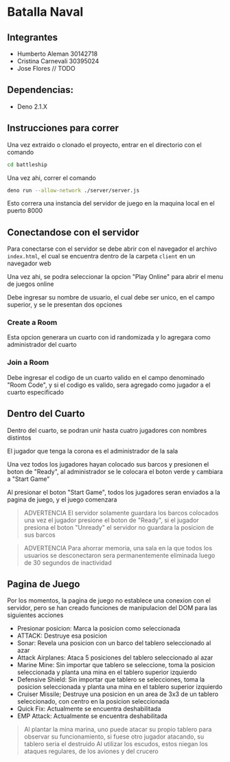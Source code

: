 # Batalla Naval

## Integrantes

- Humberto Aleman 30142718
- Cristina Carnevali 30395024
- Jose Flores // TODO

## Dependencias:

- Deno 2.1.X

## Instrucciones para correr

Una vez extraido o clonado el proyecto, entrar en el directorio con el comando

```bash
cd battleship
```

Una vez ahi, correr el comando

```bash
deno run --allow-network ./server/server.js
```

Esto correra una instancia del servidor de juego en la maquina local en el puerto 8000

## Conectandose con el servidor

Para conectarse con el servidor se debe abrir con el navegador el archivo `index.html`, el cual se encuentra dentro de la carpeta `client` en un navegador web

Una vez ahi, se podra seleccionar la opcion "Play Online" para abrir el menu de juegos online

Debe ingresar su nombre de usuario, el cual debe ser unico, en el campo superior, y se le presentan dos opciones

### Create a Room

Esta opcion generara un cuarto con id randomizada y lo agregara como administrador del cuarto

### Join a Room

Debe ingresar el codigo de un cuarto valido en el campo denominado "Room Code", y si el codigo es valido, sera agregado como jugador a el cuarto especificado

## Dentro del Cuarto

Dentro del cuarto, se podran unir hasta cuatro jugadores con nombres distintos

El jugador que tenga la corona es el administrador de la sala

Una vez todos los jugadores hayan colocado sus barcos y presionen el boton de "Ready", al administrador se le colocara el boton verde y cambiara a "Start Game"

Al presionar el boton "Start Game", todos los jugadores seran enviados a la pagina de juego, y el juego comenzara

> ADVERTENCIA
> El servidor solamente guardara los barcos colocados una vez el jugador presione el boton de "Ready", si el jugador presiona el boton "Unready" el servidor no guardara la posicion de sus barcos

> ADVERTENCIA
> Para ahorrar memoria, una sala en la que todos los usuarios se desconectaron sera permanentemente eliminada luego de 30 segundos de inactividad

## Pagina de Juego

Por los momentos, la pagina de juego no establece una conexion con el servidor, pero se han creado funciones de manipulacion del DOM para las siguientes acciones

- Presionar posicion: Marca la posicion como seleccionada
- ATTACK: Destruye esa posicion
- Sonar: Revela una posicion con un barco del tablero seleccionado al azar
- Attack Airplanes: Ataca 5 posiciones del tablero seleccionado al azar
- Marine Mine: Sin importar que tablero se seleccione, toma la posicion seleccionada y planta una mina en el tablero superior izquierdo
- Defensive Shield: Sin importar que tablero se selecciones, toma la posicion seleccionada y planta una mina en el tablero superior izquierdo
- Cruiser Missile; Destruye una posicion en un area de 3x3 de un tablero seleccionado, con centro en la posicion seleccionada
- Quick Fix: Actualmente se encuentra deshabilitada
- EMP Attack: Actualmente se encuentra deshabilitada

> Al plantar la mina marina, uno puede atacar su propio tablero para observar su funcionamiento, si fuese otro jugador atacando, su tablero seria el destruido
> Al utilizar los escudos, estos niegan los ataques regulares, de los aviones y del crucero
